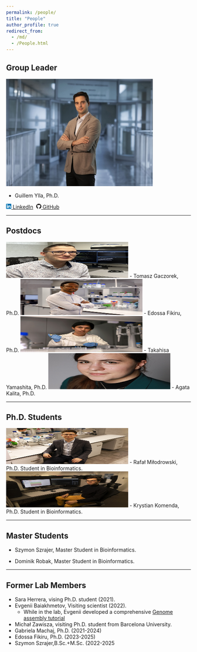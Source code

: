 ```yaml
---
permalink: /people/
title: "People"
author_profile: true
redirect_from: 
  - /md/
  - /People.html
---
```



## Group Leader


<img src="../images/3W5A9340_smal.jpg" alt="Ylla" width="400" height="292"/>

- Guillem Ylla, Ph.D.


[![Linkedin](../images/linkedin.png) LinkedIn](https://www.linkedin.com/in/gylla)&nbsp;
[![GitHub](../images/github.png) GitHub](https://github.com/guillemylla)

---

## Postdocs
<img src="../images/Tomek.jpg" alt="" width="333" height="98"/>
- Tomasz Gaczorek, Ph.D.


<img src="../images/Edossa.jpg" alt="" width="333" height="98"/>
- Edossa Fikiru, Ph.D.

<img src="../images/3W5A9852 small.jpg" alt="" width="333" height="98"/>
- Takahisa Yamashita, Ph.D.

<img src="../images/AgataKalita.jpg" alt="" width="333" height="98"/>
- Agata Kalita, Ph.D.


---

## Ph.D. Students


<img src="../images/3W5A9729 small.jpg" alt="" width="333" height="98"/>
- Rafał Miłodrowski, Ph.D. Student in Bioinformatics.

<img src="../images/3W5A9661 small.jpg" alt="" width="333" height="98"/>
- Krystian Komenda, Ph.D. Student in Bioinformatics.


---

## Master Students
- Szymon Szrajer, Master Student in Bioinformatics.

- Dominik Robak, Master Student in Bioinformatics.



---


## Former Lab Members

- Sara Herrera, vising Ph.D. student (2021).
- Evgenii Baiakhmetov,  Visiting scientist (2022).
  * While in the lab, Evgenii developed a comprehensive [Genome assembly tutorial ]( https://niwdoog.github.io/Genome_Assembly_Long_Reads_Hi-C/)
- Michał Zawisza, visiting Ph.D. student from Barcelona University.
- Gabriela Machaj, Ph.D. (2021-2024)
- Edossa Fikiru, Ph.D. (2023-2025)
- Szymon Szrajer,B.Sc.+M.Sc. (2022-2025

